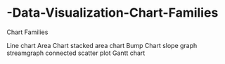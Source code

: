 # -Data-Visualization-Chart-Families


Chart Families

Line chart
Area Chart
stacked area chart
Bump Chart
slope graph
streamgraph
connected scatter plot
Gantt chart
